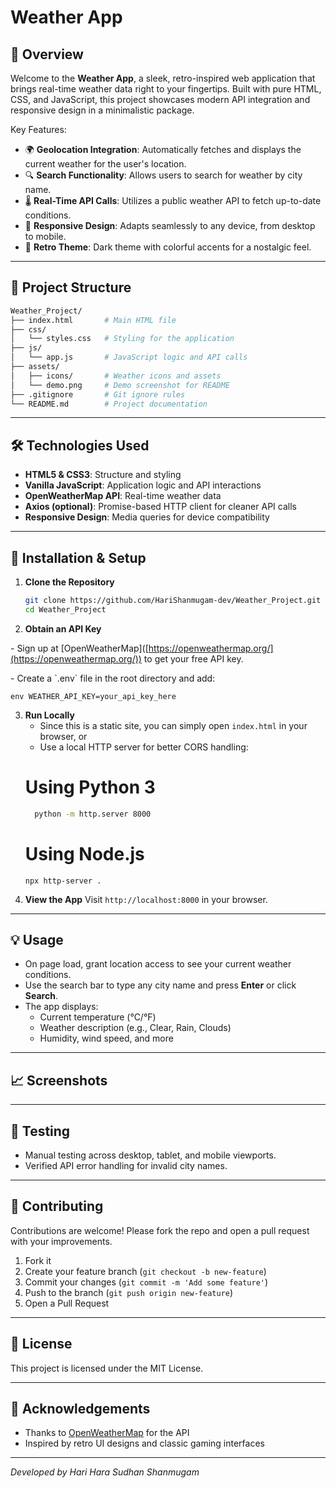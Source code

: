# Weather App


## 🚀 Overview

Welcome to the **Weather App**, a sleek, retro-inspired web application that brings real-time weather data right to your fingertips. Built with pure HTML, CSS, and JavaScript, this project showcases modern API integration and responsive design in a minimalistic package.

Key Features:

- 🌍 **Geolocation Integration**: Automatically fetches and displays the current weather for the user's location.
- 🔍 **Search Functionality**: Allows users to search for weather by city name.
- 🌡️ **Real-Time API Calls**: Utilizes a public weather API to fetch up-to-date conditions.
- 📱 **Responsive Design**: Adapts seamlessly to any device, from desktop to mobile.
- 🎨 **Retro Theme**: Dark theme with colorful accents for a nostalgic feel.

---

## 📂 Project Structure

```bash
Weather_Project/
├── index.html       # Main HTML file
├── css/
│   └── styles.css   # Styling for the application
├── js/
│   └── app.js       # JavaScript logic and API calls
├── assets/
│   ├── icons/       # Weather icons and assets
│   └── demo.png     # Demo screenshot for README
├── .gitignore       # Git ignore rules
└── README.md        # Project documentation
```

---

## 🛠️ Technologies Used

- **HTML5 & CSS3**: Structure and styling
- **Vanilla JavaScript**: Application logic and API interactions
- **OpenWeatherMap API**: Real-time weather data
- **Axios (optional)**: Promise-based HTTP client for cleaner API calls
- **Responsive Design**: Media queries for device compatibility

---

## 🔧 Installation & Setup

1. **Clone the Repository**
   ```bash
   git clone https://github.com/HariShanmugam-dev/Weather_Project.git
   cd Weather_Project
   ```
2. **Obtain an API Key**

&#x20;  \- Sign up at [OpenWeatherMap]\([https://openweathermap.org/](https://openweathermap.org/)) to get your free API key.

&#x20;  \- Create a \`.env\` file in the root directory and add:

&#x20; &#x20;

```
env WEATHER_API_KEY=your_api_key_here
```

3. **Run Locally**
   - Since this is a static site, you can simply open `index.html` in your browser, or
   - Use a local HTTP server for better CORS handling:
   # Using Python 3
   ```bash
     python -m http.server 8000
   ```
   # Using Node.js
   ```
   npx http-server .
   ```
5. **View the App**
   Visit `http://localhost:8000` in your browser.

---

## 💡 Usage

- On page load, grant location access to see your current weather conditions.
- Use the search bar to type any city name and press **Enter** or click **Search**.
- The app displays:
  - Current temperature (°C/°F)
  - Weather description (e.g., Clear, Rain, Clouds)
  - Humidity, wind speed, and more

---

## 📈 Screenshots


---

## 🧪 Testing

- Manual testing across desktop, tablet, and mobile viewports.
- Verified API error handling for invalid city names.

---

## 🤝 Contributing

Contributions are welcome! Please fork the repo and open a pull request with your improvements.

1. Fork it
2. Create your feature branch (`git checkout -b new-feature`)
3. Commit your changes (`git commit -m 'Add some feature'`)
4. Push to the branch (`git push origin new-feature`)
5. Open a Pull Request

---

## 📜 License

This project is licensed under the MIT License.

---

## 🙏 Acknowledgements

- Thanks to [OpenWeatherMap](https://openweathermap.org/) for the API
- Inspired by retro UI designs and classic gaming interfaces

---

*Developed by Hari Hara Sudhan Shanmugam*

